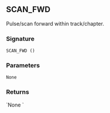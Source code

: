 ## SCAN\_FWD

Pulse/scan forward within track/chapter.


### Signature

`SCAN_FWD ()`


### Parameters

`None`


### Returns

\`None
\`